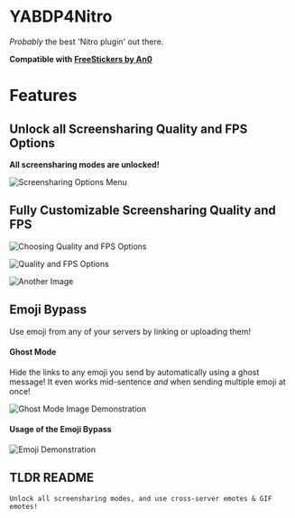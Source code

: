 # YABDP4Nitro

*Probably* the best 'Nitro plugin' out there.

**Compatible with [FreeStickers by An0](https://github.com/An00nymushun/DiscordFreeStickers)**

# Features

## Unlock all Screensharing Quality and FPS Options

**All screensharing modes are unlocked!**

![Screensharing Options Menu](https://user-images.githubusercontent.com/54255074/166120652-b7cc6a10-ea2e-4ad8-975f-6c8d4aabdc5e.png)

## Fully Customizable Screensharing Quality and FPS
![Choosing Quality and FPS Options](https://user-images.githubusercontent.com/54255074/176584683-efe8eac3-8c6c-4100-9b98-0b2592fbb86f.png)

![Quality and FPS Options](https://user-images.githubusercontent.com/54255074/176584759-847ea486-e2ac-48dd-987a-baef9ec1e179.png)

![Another Image](https://user-images.githubusercontent.com/54255074/176585007-9206a8eb-8d60-4263-a6ea-048a89879c10.png)

## Emoji Bypass

Use emoji from any of your servers by linking or uploading them!

#### Ghost Mode

Hide the links to any emoji you send by automatically using a ghost message! It even works mid-sentence *and* when sending multiple emoji at once!

![Ghost Mode Image Demonstration](https://user-images.githubusercontent.com/54255074/166120840-50bd98c7-48d0-4772-8d9b-17280e247a02.png)

#### Usage of the Emoji Bypass

![Emoji Demonstration](https://user-images.githubusercontent.com/54255074/166121643-58b06bc5-c0a5-4e45-a7e9-c135337b7ed0.gif)


## TLDR README
`Unlock all screensharing modes, and use cross-server emotes & GIF emotes!`
